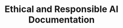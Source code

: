 ---
title: Ethical and Responsible AI Documentation
keywords: []
sidebar: sidebar
permalink: /ethical-documentation.html
folder: mydoc
completed: 50
next:
  url: https://beingtechnicalwriter.com/aimldocumentation/practical-ai-exercises.html
previous:
  url: https://beingtechnicalwriter.com/aimldocumentation/documenting-tools.html
---